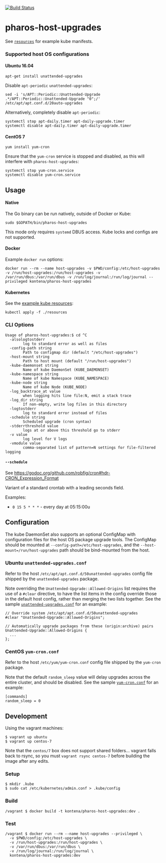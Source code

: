 [![Build Status](https://travis-ci.com/kontena/pharos-host-upgrades.svg?token=pcXcAqCByqv2epJ6v1zo&branch=master)](https://travis-ci.com/kontena/pharos-host-upgrades)

# pharos-host-upgrades

See [`resources`](./resources) for example kube manifests.

### Supported host OS configurations

#### Ubuntu 16.04

    apt-get install unattended-upgrades

Disable `apt-periodic` `unattended-upgrades`:

```
sed -i 's/APT::Periodic::Unattended-Upgrade .*/APT::Periodic::Unattended-Upgrade "0";/' /etc/apt/apt.conf.d/20auto-upgrades
```

Alternatively, completely disable `apt-periodic`:

    systemctl stop apt-daily.timer apt-daily-upgrade.timer
    systemctl disable apt-daily.timer apt-daily-upgrade.timer

#### CentOS 7

    yum install yum-cron

Ensure that the `yum-cron` service is stopped and disabled, as this will interfere with `pharos-host-upgrades`:

    systemctl stop yum-cron.service
    systemctl disable yum-cron.service

## Usage

#### Native

The Go binary can be run natively, outside of Docker or Kube:

    sudo $GOPATH/bin/pharos-host-upgrades

This mode only requires `systemd` DBUS access. Kube locks and configs are not supported.

#### Docker

Example `docker run` options:

    docker run --rm --name host-upgrades -v $PWD/config:/etc/host-upgrades -v /run/host-upgrades:/run/host-upgrades -v /var/run/dbus:/var/run/dbus -v /run/log/journal:/run/log/journal --privileged kontena/pharos-host-upgrades

#### Kubernetes

See the [example kube resources](./resources):

    kubectl apply -f ./resources

### CLI Options
```
Usage of pharos-host-upgrades:$ cd ^C
  -alsologtostderr
    	log to standard error as well as files
  -config-path string
    	Path to configmap dir (default "/etc/host-upgrades")
  -host-mount string
    	Path to host mount (default "/run/host-upgrades")
  -kube-daemonset string
    	Name of kube DaemonSet (KUBE_DAEMONSET)
  -kube-namespace string
    	Name of kube Namespace (KUBE_NAMESPACE)
  -kube-node string
    	Name of kube Node (KUBE_NODE)
  -log_backtrace_at value
    	when logging hits line file:N, emit a stack trace
  -log_dir string
    	If non-empty, write log files in this directory
  -logtostderr
    	log to standard error instead of files
  -schedule string
    	Scheduled upgrade (cron syntax)
  -stderrthreshold value
    	logs at or above this threshold go to stderr
  -v value
    	log level for V logs
  -vmodule value
    	comma-separated list of pattern=N settings for file-filtered logging
```

#### `--schedule`

See https://godoc.org/github.com/robfig/cron#hdr-CRON_Expression_Format

Variant of a standard crontab with a leading seconds field.

Examples:

* `0 15 5 * * *` - every day at 05:15:00u

## Configuration

The kube DaemonSet also supports an optional ConfigMap with configuration files for the host OS package upgrade tools. The ConfigMap should be mounted at `--config-path=/etc/host-upgrades`, and the `--host-mount=/run/host-upgrades` path should be bind-mounted from the host.

### Ubuntu `unattended-upgrades.conf`

Refer to the host `/etc/apt/apt.conf.d/50unattended-upgrades` config file shipped by the `unattended-upgrades` package.

Note overriding the `Unattended-Upgrade::Allowed-Origins` list requires the use of a `#clear` directive, to have the list items in the config override those in the default host config, rather than merging the two lists together. See the sample [`unattended-upgrades.conf`](./config/unattended-upgrades.conf) for an example:

```
// Override system /etc/apt/apt.conf.d/50unattended-upgrades
#clear "Unattended-Upgrade::Allowed-Origins";

// Automatically upgrade packages from these (origin:archive) pairs
Unattended-Upgrade::Allowed-Origins {
  ...
};
```

### CentOS `yum-cron.conf`

Refer to the host `/etc/yum/yum-cron.conf` config file shipped by the `yum-cron` package.

Note that the default `random_sleep` value will delay upgrades across the entire cluster, and should be disabled. See the sample [`yum-cron.conf`](./config/yum-cron.conf) for an example:

```
[commands]
random_sleep = 0
```

## Development

Using the vagrant machines:

    $ vagrant up ubuntu
    $ vagrant up centos-7

Note that the `centos/7` box does not support shared folders... vagrant falls back to rsync, so you must `vagrant rsync centos-7` before building the image after any edits.

### Setup

    $ mkdir .kube
    $ sudo cat /etc/kubernetes/admin.conf > .kube/config

### Build

    /vagrant $ docker build -t kontena/pharos-host-upgrades:dev .

### Test

    /vagrant $ docker run --rm --name host-upgrades --privileged \
      -v $PWD/config:/etc/host-upgrades \
      -v /run/host-upgrades:/run/host-upgrades \
      -v /var/run/dbus:/var/run/dbus \
      -v /run/log/journal:/run/log/journal \
      kontena/pharos-host-upgrades:dev
